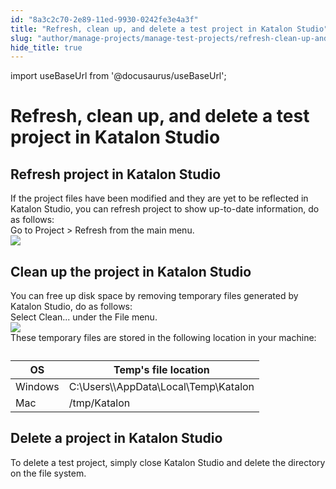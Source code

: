 ```yaml
---
id: "8a3c2c70-2e89-11ed-9930-0242fe3e4a3f"
title: "Refresh, clean up, and delete a test project in Katalon Studio"
slug: "author/manage-projects/manage-test-projects/refresh-clean-up-and-delete-a-test-project-in-katalon-studio"
hide_title: true
---
```

import useBaseUrl from '@docusaurus/useBaseUrl';


# <a id="concept-2419" class="anchor_top_offset"/><a id="ariaid-title1" class="anchor_top_offset"/>Refresh, clean up, and delete a test project in Katalon Studio


## <a id="task-5108" class="anchor_top_offset"/>Refresh project in <span xmlns="http://www.w3.org/1999/xhtml" className="ph">Katalon Studio</span> 

<section xmlns="http://www.w3.org/1999/xhtml" className="section context">If the project files have been modified and they are yet to be reflected in <span className="ph">Katalon Studio</span>, you can refresh project to show up-to-date information, do as follows:</section> 
<div xmlns="http://www.w3.org/1999/xhtml" className="li step p"><span className="ph cmd">Go to <span className="ph uicontrol">Project</span> &gt; <span className="ph uicontrol">Refresh</span> from the main menu.</span><div className="itemgroup stepxmp"><img className="image" width={300} src={useBaseUrl("/4aa74f20-34e4-11ed-9930-0242fe3e4a3f.png")} /></div></div>

## <a id="task-7188" class="anchor_top_offset"/>Clean up the project in <span xmlns="http://www.w3.org/1999/xhtml" className="ph">Katalon Studio</span> 

<section xmlns="http://www.w3.org/1999/xhtml" className="section context">You can free up disk space by removing temporary files generated by <span className="ph">Katalon Studio</span>, do as follows:</section> 
<div xmlns="http://www.w3.org/1999/xhtml" className="li step p"><span className="ph cmd">Select <span className="ph uicontrol">Clean...</span> under the <span className="ph uicontrol">File</span> menu.</span><div className="itemgroup info"><img className="image" width={600} src={useBaseUrl("/64a360d0-34e4-11ed-9930-0242fe3e4a3f.png")} /></div><div className="itemgroup info">These temporary files are stored in the following location in your machine:</div><div className="itemgroup info"><table className="table"><caption /><colgroup><col style={{width: '50%'}} /><col style={{width: '50%'}} /></colgroup><thead className="thead"><tr className><th className="entry anchor_top_offset" id="task-7188__entry__1">OS</th><th className="entry anchor_top_offset" id="task-7188__entry__2">Temp's file location</th></tr></thead><tbody className="tbody"><tr className><td className="entry" headers="task-7188__entry__1 task-7188__entry__2 ">Windows</td><td className="entry" headers="task-7188__entry__1 task-7188__entry__2 "><span className="ph">C:\Users\\AppData\Local\Temp\Katalon</span></td></tr><tr className><td className="entry" headers="task-7188__entry__1 task-7188__entry__2 ">Mac</td><td className="entry" headers="task-7188__entry__1 task-7188__entry__2 "><span className="ph">/tmp/Katalon</span></td></tr></tbody></table></div></div>

## <a id="task-8857" class="anchor_top_offset"/>Delete a project in <span xmlns="http://www.w3.org/1999/xhtml" className="ph">Katalon Studio</span> 

<div xmlns="http://www.w3.org/1999/xhtml" className="li step p"><span className="ph cmd">To delete a test project, simply close <span className="ph">Katalon Studio</span> and delete the directory on the file system.</span></div>
